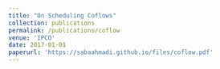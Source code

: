 ```yaml
---
title: "On Scheduling Coflows"
collection: publications
permalink: /publications/coflow
venue: 'IPCO'
date: 2017-01-01
paperurl: 'https://sabaahmadi.github.io/files/coflow.pdf'
---
```

